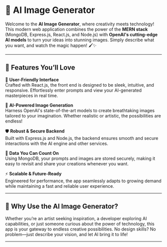 # 🌟 AI Image Generator

Welcome to the **AI Image Generator**, where creativity meets technology! This modern web application combines the power of the **MERN stack** (MongoDB, Express.js, React.js, and Node.js) with **OpenAI's cutting-edge AI models** to turn your ideas into stunning images. Simply describe what you want, and watch the magic happen! 🖌️✨

---

## 🚀 Features You’ll Love

🎨 **User-Friendly Interface**  
Crafted with React.js, the front end is designed to be sleek, intuitive, and responsive. Effortlessly enter prompts and view your AI-generated masterpieces in real time.

🤖 **AI-Powered Image Generation**  
Harness OpenAI's state-of-the-art models to create breathtaking images tailored to your imagination. Whether realistic or artistic, the possibilities are endless!

🛡️ **Robust & Secure Backend**  
Built with Express.js and Node.js, the backend ensures smooth and secure interactions with the AI engine and other services.

💾 **Data You Can Count On**  
Using MongoDB, your prompts and images are stored securely, making it easy to revisit and share your creations whenever you want.

⚡ **Scalable & Future-Ready**  
Engineered for performance, the app seamlessly adapts to growing demand while maintaining a fast and reliable user experience.

---

## 🎯 Why Use the AI Image Generator?

Whether you’re an artist seeking inspiration, a developer exploring AI capabilities, or just someone curious about the power of technology, this app is your gateway to endless creative possibilities. No design skills? No problem—just describe your vision, and let AI bring it to life!

---

